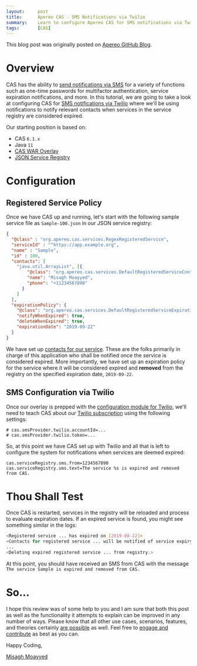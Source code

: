 ```yaml
---
layout:     post
title:      Apereo CAS - SMS Notifications via Twilio
summary:    Learn to configure Apereo CAS for SMS notifications via Twilio.
tags:       [CAS]
---
```


<div class="alert alert-success"><i class="far fa-lightbulb"></i> This blog post was originally posted on <a href="https://github.com/apereo/apereo.github.io">Apereo GitHub Blog</a>.</div>

# Overview

CAS has the ability to [send notifications via SMS](https://apereo.github.io/cas/development/notifications/SMS-Messaging-Configuration.html) for a variety of functions such as one-time passwords for multifactor authentication, service expiration notifications, and more. In this tutorial, 
we are going to take a look at configuring CAS for [SMS notifications via Twilio](https://www.twilio.com/) where we'll be using notifications to notify relevant contacts when services in the service registry are considered expired. 

<script async src="https://pagead2.googlesyndication.com/pagead/js/adsbygoogle.js"></script>
<ins class="adsbygoogle"
     style="display:block; text-align:center;"
     data-ad-layout="in-article"
     data-ad-format="fluid"
     data-ad-client="ca-pub-8081398210264173"
     data-ad-slot="3789603713"></ins>
<script>
     (adsbygoogle = window.adsbygoogle || []).push({});
</script>

Our starting position is based on:

- CAS `6.1.x`
- Java `11`
- [CAS WAR Overlay](https://github.com/apereo/cas-overlay-template)
- [JSON Service Registry](https://apereo.github.io/cas/development/services/JSON-Service-Management.html)

# Configuration

## Registered Service Policy

Once we have CAS up and running, let's start with the following sample service file as `Sample-100.json` in our JSON service registry:

```json
{
  "@class" : "org.apereo.cas.services.RegexRegisteredService",
  "serviceId" : "^https://app.example.org",
  "name" : "Sample",
  "id" : 100,   
  "contacts": [
    "java.util.ArrayList", [{
        "@class": "org.apereo.cas.services.DefaultRegisteredServiceContact",
        "name": "Misagh Moayyed",
        "phone": "+11234567890"
      }
    ]
  ],
  "expirationPolicy": {
    "@class": "org.apereo.cas.services.DefaultRegisteredServiceExpirationPolicy",
    "notifyWhenExpired": true,   
    "deleteWhenExpired": true,
    "expirationDate": "2019-09-22"
  }
}
```    

We have set up [contacts for our service](https://apereo.github.io/cas/development/services/Configuring-Service-Contacts.html).
These are the folks primarily in charge of this application who shall be notified once the service is considered expired. More importantly,
we have set up an expiration policy for the service where it will be considered expired and **removed** from the registry on the specified expiration date, `2019-09-22`.

## SMS Configuration via Twilio

Once our overlay is prepped with the [configuration module for Twilio](https://apereo.github.io/cas/development/notifications/SMS-Messaging-Configuration.html), we'll need to teach CAS about our [Twilio subscription](https://www.twilio.com/) using the following settings:

```properties 
# cas.smsProvider.twilio.accountId=...
# cas.smsProvider.twilio.token=...
```  

So, at this point we have CAS set up with Twilio and all that is left to 
configure the system for notifications when services are deemed expired:

```properties
cas.serviceRegistry.sms.from=1234567890
cas.serviceRegistry.sms.text=The service %s is expired and removed from CAS.
```

# Thou Shall Test

Once CAS is restarted, services in the registry will be reloaded and process to evaluate expiration dates. If an expired service is found, you might see something similar in the logs:

```bash 
<Registered service ... has expired on [2019-08-22]>
<Contacts for registered service ... will be notified of service expiry>  
...
<Deleting expired registered service ... from registry.>
```    

At this point, you should have received an SMS from CAS with the 
message `The service Sample is expired and removed from CAS.`

# So...

I hope this review was of some help to you and I am sure that both this post as well as the functionality it attempts to explain can be improved in any number of ways. Please know that all other use cases, scenarios, features, and theories certainly [are possible](https://apereo.github.io/2017/02/18/onthe-theoryof-possibility/) as well. Feel free to [engage and contribute](https://apereo.github.io/cas/developer/Contributor-Guidelines.html) as best as you can.

Happy Coding,

[Misagh Moayyed](https://fawnoos.com)
